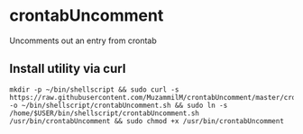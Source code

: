 # crontabUncomment
 Uncomments out an entry from crontab 


## Install utility via curl
    
    mkdir -p ~/bin/shellscript && sudo curl -s https://raw.githubusercontent.com/MuzammilM/crontabUncomment/master/crontabUncomment.sh -o ~/bin/shellscript/crontabUncomment.sh && sudo ln -s /home/$USER/bin/shellscript/crontabUncomment.sh /usr/bin/crontabUncomment && sudo chmod +x /usr/bin/crontabUncomment

